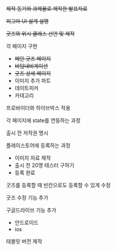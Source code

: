 ~~제작 동기와 과제물로 제작한 발표자료~~

  

~~피그마 UI 설계 설명~~

  

~~굿즈와 위시 클래스 선언 및 제작~~

각 페이지 구현
- ~~메인 굿즈 페이지~~
- ~~바텀내비게이션~~
- ~~굿즈 상세 페이지~~
- 이미지 추가 파트
- 데이트피커
- 카테고리

  

프로바이더와 하이브박스 적용

  

각 페이지에 state를 연동하는 과정 

  

출시 전 저작권 명시

  

플레이스토어에 등록하는 과정

- 이미지 자료 제작
- 출시 전 20명 테스터 구하기
- 등록 완료

  

  

굿즈를 등록할 때 빈칸으로도 등록할 수 있게 수정

  

굿즈 수정 기능 추가

  

구글드라이브 기능 추가

- 안드로이드
- ios


태블릿 버전 제작